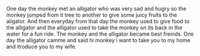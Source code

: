 One day the monkey met an alligator who was very sad and hugry so the monkey jumped from it tree to another to give some juicy fruits to the aligator. And then everyday from that day the monkey used to give food to the alligator and the alligator used to take the monkey on its back in the water for a fun ride. The monkey and the alligator became best freinds. One day the alligator camme and said hi monkey i want to take you to my home and itroduce you to my wife.